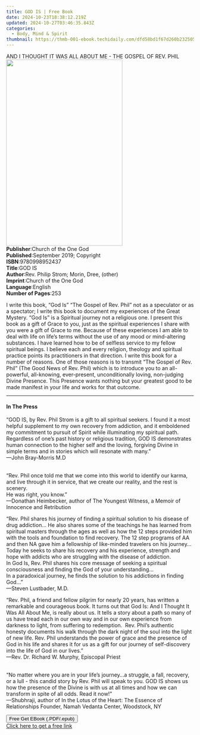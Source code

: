 ```yaml
---
title: GOD IS | Free Book
date: 2024-10-23T18:38:12.219Z
updated: 2024-10-27T03:46:35.843Z
categories:
  - Body, Mind & Spirit
thumbnail: https://thmb-001-ebook.techidaily.com/dfd58bd1f67d260b232505813fc96ec54c954cc4fc11717912e19e9c3ded8c06.jpg
---
```

<main id="book-container">
  <div class="flex flex-col">
    <div class="book-brief flex-1 py-6 px-4 sm:p-6 md:py-10 md:px-8">
      <!-- brief-->
      <div class="book-brief-main">
        AND I THOUGHT IT WAS ALL ABOUT ME - THE GOSPEL OF REV. PHIL
      </div>
    </div>
    <div
      class="book-meta-info flex-1 grid gap-4 col-start-1 col-end-3 row-start-1 sm:mb-6 sm:grid-cols-4 lg:gap-6 lg:col-start-2 lg:row-end-6 lg:row-span-6 lg:mb-0"
    >
      <div
        class="book-meta-info-left place-content-center mt-4 p-4 text-sm leading-6 col-start-2 col-span-2 dark:text-slate-400"
      >
        <img
          class="w-full h-500 object-cover rounded-lg sm:h-255 sm:col-span-2 lg:col-span-full"
          src="https://img-001-ebook.techidaily.com/487a0e387913243b42d9f6265a9bdc3f7e5c9320cf134326e2d390ab52d7a361.jpg"
          alt=""
          width="312"
          height="500"
        />
      </div>
      <div
        class="book-meta-info-right mt-2 col-start-1 row-start-2 col-span-3 self-center"
      >
        <!-- meta data  -->
        <div class="flex flex-col px-4 md:px-8">
          <div class="flex-1">
            <strong>Publisher</strong>:<span class="px-2"
              >Church of the One God</span
            >
          </div>
          <div class="flex-1">
            <strong>Published</strong>:<span class="px-2"
              >September 2019; Copyright</span
            >
          </div>
          <div class="flex-1">
            <strong>ISBN</strong>:<span class="px-2">9780998952437</span>
          </div>
          <div class="flex-1">
            <strong>Title</strong>:<span class="px-2">GOD IS</span>
          </div>
          <div class="flex-1">
            <strong>Author</strong>:<span class="px-2"
              >Rev. Philip Strom; Morin, Dree, (other)</span
            >
          </div>
          <div class="flex-1">
            <strong>Imprint</strong>:<span class="px-2"
              >Church of the One God</span
            >
          </div>
          <div class="flex-1">
            <strong>Language</strong>:<span class="px-2">English</span>
          </div>
          <div class="flex-1">
            <strong>Number of Pages</strong>:<span class="px-2">253</span>
          </div>
        </div>
      </div>
    </div>
    <div class="book-description flex-1 py-6 px-4 sm:p-6 md:py-10 md:px-8">
      <div class="book-description-main">
        <div accordion-content="" id="description">
          <p>
            I write this book,&nbsp;“God&nbsp;Is”&nbsp;“The Gospel of Rev.
            Phil”&nbsp;not as a speculator or as a spectator; I write&nbsp;this
            book to document&nbsp;my experiences&nbsp;of the Great
            Mystery.&nbsp;“God Is” is a Spiritual journey not a religious
            one.&nbsp;I present this book as a gift&nbsp;of Grace&nbsp;to you,
            just as the spiritual experiences I share with you
            were&nbsp;a&nbsp;gift&nbsp;of Grace&nbsp;to me.&nbsp;Because of
            these experiences I am able to deal with life on life’s terms
            without the use of any mood or mind-altering
            substances.&nbsp;I&nbsp;have learned how to&nbsp;be of selfless
            service to my fellow spiritual beings. I believe each and every
            religion, theology and spiritual practice points its practitioners
            in that direction. I write&nbsp;this book for a number of
            reasons.&nbsp;One of those reasons is to transmit “The Gospel of
            Rev. Phil” (The Good News&nbsp;of Rev. Phil)&nbsp;which&nbsp;is to
            introduce you to an all-powerful, all-knowing, ever-present,
            unconditionally loving, non-judging Divine Presence. This
            Presence&nbsp;wants&nbsp;nothing but your greatest good to be made
            manifest in your life and works for&nbsp;that outcome.&nbsp;
          </p>
        </div>
      </div>
    </div>
    <div class="book-excerpts flex-1 py-6 px-4 sm:p-6 md:py-10 md:px-8">
      <!-- excerpts-->
      <div class="book-excerpts-main">
        <hr />
        <h4 class="placeholder placeholder-heading">
          <span>In The Press</span>
        </h4>
        <p></p>
        <p>
          “GOD IS, by Rev. Phil Strom is a gift to all spiritual seekers. I
          found it a most helpful supplement to my own recovery from addiction,
          and it emboldened my commitment to pursuit of Spirit while
          illuminating my spiritual path. Regardless of one’s past history or
          religious tradition, GOD IS demonstrates human connection to the
          higher self and the loving, forgiving Divine in simple terms and in
          stories which will resonate with many.”<br />—John Bray-Morris M.D
        </p>
        <p>
          <br />“Rev. Phil once told me that we come into this world to identify
          our karma, and live through it in service, that we create our reality,
          and the rest is scenery.<br />He was right, you know.”<br />—Donathan
          Heimbecker, author of The Youngest Witness, a Memoir of Innocence and
          Retribution
        </p>
        <p>
          “Rev. Phil shares his journey of finding a spiritual solution to his
          disease of drug addiction… He also shares some of the teachings he has
          learned from spiritual masters through the ages as well as how the 12
          steps provided him with the tools and foundation to find recovery. The
          12 step programs of AA and then NA gave him a fellowship of
          like-minded travelers on his journey…<br />Today he seeks to share his
          recovery and his experience, strength and hope with addicts who are
          struggling with the disease of addiction.<br />In God Is, Rev. Phil
          shares his core message of seeking a spiritual consciousness and
          finding the God of your understanding…<br />In a paradoxical journey,
          he finds the solution to his addictions in finding God…”<br />—Steven
          Lustbader, M.D.
        </p>
        <p>
          “Rev. Phil, a friend and fellow pilgrim for nearly 20 years, has
          written a remarkable and courageous book. It turns out that God Is:
          And I Thought It Was All About Me, is really about us. It tells a
          story about a path so many of us have tread each in our own way and in
          our own experience from darkness to light, from suffering to
          redemption.&nbsp; Rev. Phil’s authentic honesty documents his walk
          through the dark night of the soul into the light of new life. Rev.
          Phil understands the power of grace and the presence of God in his
          life and shares it for us as a gift for our journey of self-discovery
          into the life of God in our lives.”<br />—Rev. Dr. Richard W. Murphy,
          Episcopal Priest
        </p>
        <p>
          <br />“No matter where you are in your life’s journey…a struggle, a
          fall, recovery, or a lull - this candid story by Rev. Phil will speak
          to you. GOD IS shows us how the presence of the Divine is with us at
          all times and how we can transform in spite of all odds. Read it
          now!”<br />—Shubhraji, author of In the Lotus of the Heart: The
          Essence of Relationships Founder, Namah Vedanta Center, Woodstock, NY
        </p>
        <p></p>
      </div>
    </div>
    <div
      class="book-about-author flex-1 py-6 px-4 sm:p-6 md:py-10 md:px-8"
    ></div>
    <div class="book-free-get flex-1 py-6 px-4 sm:p-6 md:py-10 md:px-8">
      <button
        id="btn-free-get"
        class="bg-blue-500 hover:bg-blue-700 text-white font-bold py-2 px-4 rounded"
      >
        Free Get EBook (.PDF/.epub)
      </button>
      <div id="countdown-display" class="px-2 text-lg mt-2"></div>
      <a
        id="free-link"
        class="hidden bg-blue-500 hover:bg-blue-700 text-white font-bold py-2 px-4 rounded"
        href="https://www.ebooks.com/en-us/book/209955045/god-is/rev-philip-strom/"
        target="_blank"
        >Click here to get a free link</a
      >
    </div>
    <script>
      let countdownTime = 0;
      let countdownInterval = null;
      document
        .getElementById('btn-free-get')
        .addEventListener('click', startCountdown);
      function startCountdown() {
        countdownTime = new Date().getTime() + 60000 * 3;
        countdownInterval = setInterval(updateCountdown, 1000);
        document.getElementById('btn-free-get').disabled = true;
        document
          .getElementById('btn-free-get')
          .classList.add('bg-gray-500', 'cursor-not-allowed');
      }
      function updateCountdown() {
        let currentTime = new Date().getTime();
        let timeLeft = countdownTime - currentTime;
        let secondsLeft = Math.floor(timeLeft / 1000);
        document.getElementById('countdown-display').innerHTML =
          `Remaining time: ${secondsLeft} seconds.`;
        if (secondsLeft <= 0) {
          clearInterval(countdownInterval);
          document.getElementById('btn-free-get').classList.add('hidden');
          document.getElementById('free-link').classList.remove('hidden');
          document.getElementById('countdown-display').innerHTML = '';
        }
      }
    </script>
  </div>
</main>

<ins class="adsbygoogle"
      style="display:block"
      data-ad-client="ca-pub-7571918770474297"
      data-ad-slot="8358498916"
      data-ad-format="auto"
      data-full-width-responsive="true"></ins>
    